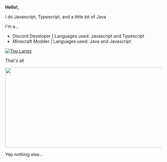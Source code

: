 **Hello!,**

I do Javascript, Typescript, and a little bit of Java

I'm a...
- Discord Developer | Languages used: Javascript and Typescript
- Minecraft Modder | Languages used: Java and Javascript

[![Top Langs](https://github-readme-stats-a5vwcyuq3-spongecade.vercel.app/api/top-langs/?username=spongecade&exclude_repo=github-readme-stats,dabble)](https://github.com/spongecade/github-readme-stats)

That's all

<img src="https://user-images.githubusercontent.com/82066539/167263743-d3b646df-b221-456c-a329-26a5d15d8250.png" width="600" height="256.8">

Yep nothing else...
